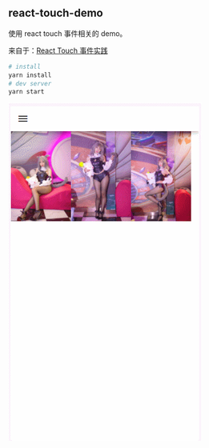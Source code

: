 ## react-touch-demo
使用 react touch 事件相关的 demo。

来自于：[React Touch 事件实践](http://me.lizhooh.com/2018/02/18/React/React/React%20Touch%20%E4%BA%8B%E4%BB%B6%E5%AE%9E%E8%B7%B5/)

```bash
# install
yarn install
# dev server
yarn start
```

![](./_image/full-view.gif)
